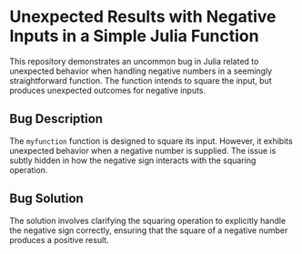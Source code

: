 # Unexpected Results with Negative Inputs in a Simple Julia Function

This repository demonstrates an uncommon bug in Julia related to unexpected behavior when handling negative numbers in a seemingly straightforward function. The function intends to square the input, but produces unexpected outcomes for negative inputs.

## Bug Description

The `myfunction` function is designed to square its input. However, it exhibits unexpected behavior when a negative number is supplied.  The issue is subtly hidden in how the negative sign interacts with the squaring operation.

## Bug Solution

The solution involves clarifying the squaring operation to explicitly handle the negative sign correctly, ensuring that the square of a negative number produces a positive result.